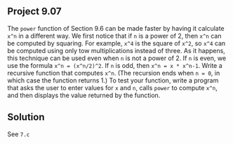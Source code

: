 ## Project 9.07

The `power` function of Section 9.6 can be made faster by having it calculate `x^n` in a different way. We first notice that if `n` is a power of 2, then `x^n` can be computed by squaring. For example, `x^4` is the square of `x^2`, so `x^4` can be computed using only tow multiplications instead of three. As it happens, this technique can be used even when `n` is not a power of 2. If `n` is even, we use the formula `x^n = (x^n/2)^2`. If `n` is odd, then `x^n = x * x^n-1`. Write a recursive function that computes `x^n`. (The recursion ends when `n = 0`, in which case the function returns 1.) To test your function, write a program that asks the user to enter values for `x` and `n`, calls `power` to compute `x^n`, and then displays the value returned by the function.

## Solution

See `7.c`
